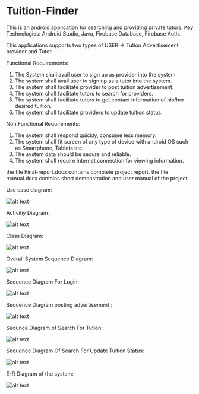# Tuition-Finder
This is an android application for searching and providing private tutors.
Key Technologies:
Android Studio, Java, Firebase Database, Firebase Auth.

This applications supports two types of USER -> Tution Advertisement provider and Tutor. 

Functional Requirements:
1. The System shall avail user to sign up as provider into the system
2. The system shall avail user to sign up as a tutor into the system.
3. The system shall facilitate provider to post tuition advertisement.
4. The system shall facilitate tutors to search for providers.
5. The system shall facilitate tutors to get contact information of his/her desired tuition.
6. The system shall facilitate providers to update tuition status.


Non Functional Requirements:
 1. The system shall respond quickly, consume less memory.
 2. The system shall fit screen of any type of device with android OS such as Smartphone, Tablets etc.
 3. The system data should be secure and reliable.
 4. The system shall require internet connection for viewing information.

the file Final-report.docx contains complete project report.
the file manual.docx contains short demonstration and user manual of the project.

Use case diagram:

 ![alt text](https://github.com/AbidSaleh/Tuition-Finder/blob/master/resources/diagrams/Use_Case_Diagram.png)


Activitiy Diagram :

![alt text](https://github.com/AbidSaleh/Tuition-Finder/blob/master/resources/diagrams/Activity_Diagram.png)


Class Diagram:

![alt text](https://github.com/AbidSaleh/Tuition-Finder/blob/master/resources/diagrams/Class_Diagram.png)
 


Overall System Sequence Diagram:

![alt text](https://github.com/AbidSaleh/Tuition-Finder/blob/master/resources/diagrams/System_Sequence_Diagram.png) 

Sequence Diagram For Login:

![alt text](https://github.com/AbidSaleh/Tuition-Finder/blob/master/resources/diagrams/Seq_Dgm_Tutor_Login.png)


Sequence Diagram posting advertisement :
 
 ![alt text](https://github.com/AbidSaleh/Tuition-Finder/blob/master/resources/diagrams/Seq_Dgm_Post_Adv.png)

Sequnce Diagram of Search For Tution:
 
 ![alt text](https://github.com/AbidSaleh/Tuition-Finder/blob/master/resources/diagrams/Seq_Dgm_Search_Tuition.png)

Sequence Diagram Of Search For Update Tuition Status:
 
![alt text](https://github.com/AbidSaleh/Tuition-Finder/blob/master/resources/diagrams/Seq_Dgm_Upd_Tuition.png)

E-R Diagram of the system:
 
![alt text](https://github.com/AbidSaleh/Tuition-Finder/blob/master/resources/diagrams/E-R_Diagram.png)










